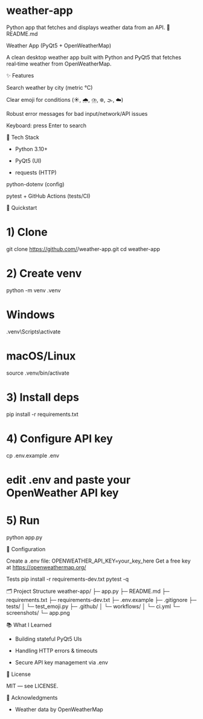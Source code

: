 # weather-app
Python app that fetches and displays weather data from an API.
📄 README.md

Weather App (PyQt5 + OpenWeatherMap)

A clean desktop weather app built with Python and PyQt5 that fetches real‑time weather from OpenWeatherMap. 

✨ Features

Search weather by city (metric °C)

Clear emoji for conditions (☀️, 🌧️, ⛈️, ❄️, 🌫️, ☁️)

Robust error messages for bad input/network/API issues

Keyboard: press Enter to search

🧰 Tech Stack

- Python 3.10+

- PyQt5 (UI)

- requests (HTTP)

python-dotenv (config)

pytest + GitHub Actions (tests/CI)


🚀 Quickstart
# 1) Clone
git clone https://github.com/<your-username>/weather-app.git
cd weather-app

# 2) Create venv
python -m venv .venv
# Windows
.venv\Scripts\activate
# macOS/Linux
source .venv/bin/activate

# 3) Install deps
pip install -r requirements.txt

# 4) Configure API key
cp .env.example .env
# edit .env and paste your OpenWeather API key

# 5) Run
python app.py



🔑 Configuration

Create a .env file:
OPENWEATHER_API_KEY=your_key_here
Get a free key at https://openweathermap.org/ 

Tests
pip install -r requirements-dev.txt
pytest -q



🗂 Project Structure
weather-app/
├─ app.py
├─ README.md
├─ requirements.txt
├─ requirements-dev.txt
├─ .env.example
├─ .gitignore
├─ tests/
│  └─ test_emoji.py
├─ .github/
│  └─ workflows/
│     └─ ci.yml
└─ screenshots/
   └─ app.png


📚 What I Learned

- Building stateful PyQt5 UIs

- Handling HTTP errors & timeouts

- Secure API key management via .env


🪪 License

MIT — see LICENSE.

🤝 Acknowledgments

- Weather data by OpenWeatherMap










